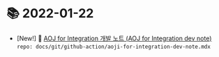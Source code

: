 # 📚 2022-01-22
- [New!] 📗 [AOJ for Integration 개발 노트 (AOJ for Integration dev note)](https://til.qriositylog.com/featured/git/github-action/aoji-for-integration-dev-note) `repo: docs/git/github-action/aoji-for-integration-dev-note.mdx`
